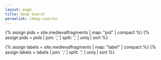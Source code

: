 ```yaml
---
layout: page
title: Deep Search
permalink: /deep-search/
---
```


  <script src="{{site.baseurl}}/assets/javascript/custom-search.js"></script>
  <link rel="stylesheet" type="text/css" href="{{site.baseurl}}/css/custom-search.css">
  <div id="spinner"><i class="fa fa-spinner fa-spin"></i></div>
  <script src="{{site.baseurl}}/js/index.js"></script>

{% assign pids = site.medievalfragments | map: "pid" | compact %}
{% assign pids = pids | join: ','  | split: ','  | uniq | sort %}

{% assign labels = site.medievalfragments | map: "label" | compact %}
{% assign labels = labels | join: ','  | split: ','  | uniq | sort %}
 
<form role="search">
<div class="search-control" style="display:none;">
    <input type="search" id="id-search" name="query"
           placeholder="Keyword Search"
           aria-label="Search people using keyword">
    <input type="search" id="id-search" name="id"
           placeholder="Search ID"
           aria-label="Search people using id">
    <select id="pidselect" name="pid"
      aria-label="Dropdown for pid">
        <option value="">All titles</option>
        {% for pids in pids %}
          {% if pids != '' %}
          <option value="{{pids}}">{{pid}}</option>
          {% endif %}
        {% endfor %}
    </select>
    <select multiple="multiple" size="10" id="occupationSelect" name="occupation"
      aria-label="label search">
      <optgroup label="Titles">
        {% for label in labels %}
          {% if labels != '' %}
          <option value="{{labels}}">{{label}}</option>
          {% endif %}
        {% endfor %}
      </optgroup>
    </select>
    <button class="custom_button" style="float: right;">Search</button>
</div>
</form>
<script>
window.addEventListener("load", function(){
    loadsearchtemplate();
    $('#spinner').hide();
});
</script>
